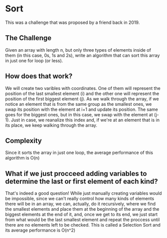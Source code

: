 # Sort
This was a challenge that was proposed by a friend back in 2019.

## The Challenge
Given an array with length n, but only three types of elements inside of them (in this case, 0s, 1s and 2s), write an algorithm that can sort this array in just one for loop (or less).

## How does that work?
We will create two varibles with coordinates. One of them will represent the position of the last smallest element (i) and the other one will represent the position of the first biggest element (j).
As we walk through the array, if we notice an element that is from the same group as the smallest ones, we swap its position with the element at i+1 and update its position. The same goes for the biggest ones, but in this case, we swap with the element at (j-1).
Just in case, we reanalize this index and, if we're at an element that is in its place, we keep walking through the array. 

## Complexity
Since it sorts the array in just one loop, the average performance of this algorithm is O(n)

## What if we just procceed adding variables to determine the last or first element of each kind?
That's indeed a good question!
While just manually creating variables would be impossible, since we can't really control how many kinds of elements there will be in an array, we can, actually, do it recursively, where we find the smallest elements and place them at the beginning of the array and the biggest elements at the end of it, and, once we get to its end, we just start from what would be the last smallest element and repeat the proccess until there are no elements left to be checked.
This is called a Selection Sort and its average performance is O(n^2)
